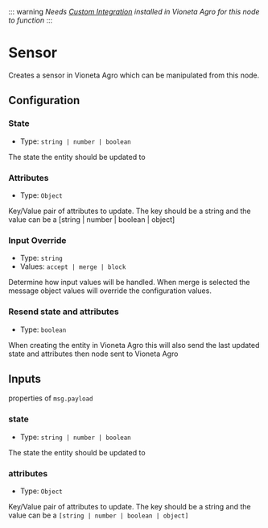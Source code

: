 ::: warning
_Needs [Custom Integration](https://github.com/Vioneta/hass-node-red) installed
in Vioneta Agro for this node to function_
:::

# Sensor

Creates a sensor in Vioneta Agro which can be manipulated from this node.

## Configuration

### State <Badge text="required"/>

- Type: `string | number | boolean`

The state the entity should be updated to

### Attributes

- Type: `Object`

Key/Value pair of attributes to update. The key should be a string and the value can be a [string | number | boolean | object]

### Input Override

- Type: `string`
- Values: `accept | merge | block`

Determine how input values will be handled. When merge is selected the message object values will override the configuration values.

### Resend state and attributes

- Type: `boolean`

When creating the entity in Vioneta Agro this will also send the last updated state and attributes then node sent to Vioneta Agro

## Inputs

properties of `msg.payload`

### state

- Type: `string | number | boolean`

The state the entity should be updated to

### attributes

- Type: `Object`

Key/Value pair of attributes to update. The key should be a string and the value can be a `[string | number | boolean | object]`
